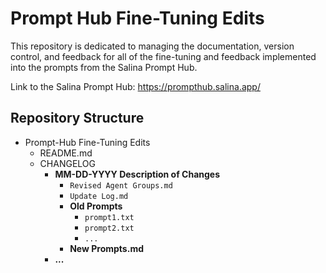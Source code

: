 # Prompt Hub Fine-Tuning Edits
This repository is dedicated to managing the documentation, version control, and feedback for all of the fine-tuning and feedback implemented into the prompts from the Salina Prompt Hub.

Link to the Salina Prompt Hub: https://prompthub.salina.app/

## Repository Structure

- Prompt-Hub Fine-Tuning Edits
  - README.md
  - CHANGELOG
    - **MM-DD-YYYY Description of Changes**
      - `Revised Agent Groups.md`
      - `Update Log.md`
      - **Old Prompts**
        - `prompt1.txt`
        - `prompt2.txt`
        - `...`
      - **New Prompts.md**
    - **...**
